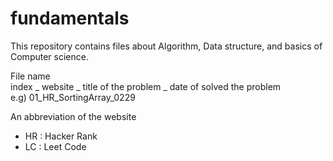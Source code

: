 # fundamentals

This repository contains files about Algorithm, Data structure, and basics of Computer science.<br>

File name<br>
index _ website _ title of the problem _ date of solved the problem<br>
e.g) 01_HR_SortingArray_0229<br>

An abbreviation of the website
- HR : Hacker Rank
- LC : Leet Code
